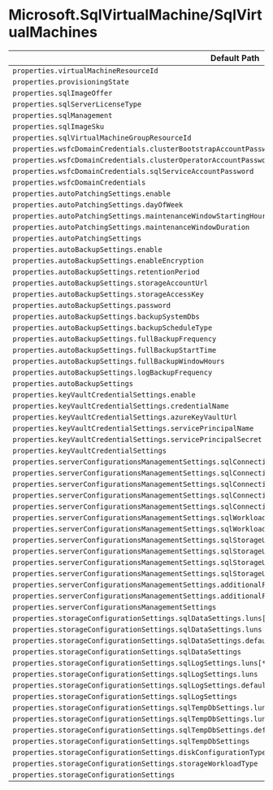# Microsoft.SqlVirtualMachine/SqlVirtualMachines

| Default Path | Alias |
|---|---|
| `properties.virtualMachineResourceId` | `Microsoft.SqlVirtualMachine/SqlVirtualMachines/virtualMachineResourceId` |
| `properties.provisioningState` | `Microsoft.SqlVirtualMachine/SqlVirtualMachines/provisioningState` |
| `properties.sqlImageOffer` | `Microsoft.SqlVirtualMachine/SqlVirtualMachines/sqlImageOffer` |
| `properties.sqlServerLicenseType` | `Microsoft.SqlVirtualMachine/SqlVirtualMachines/sqlServerLicenseType` |
| `properties.sqlManagement` | `Microsoft.SqlVirtualMachine/SqlVirtualMachines/sqlManagement` |
| `properties.sqlImageSku` | `Microsoft.SqlVirtualMachine/SqlVirtualMachines/sqlImageSku` |
| `properties.sqlVirtualMachineGroupResourceId` | `Microsoft.SqlVirtualMachine/SqlVirtualMachines/sqlVirtualMachineGroupResourceId` |
| `properties.wsfcDomainCredentials.clusterBootstrapAccountPassword` | `Microsoft.SqlVirtualMachine/SqlVirtualMachines/wsfcDomainCredentials.clusterBootstrapAccountPassword` |
| `properties.wsfcDomainCredentials.clusterOperatorAccountPassword` | `Microsoft.SqlVirtualMachine/SqlVirtualMachines/wsfcDomainCredentials.clusterOperatorAccountPassword` |
| `properties.wsfcDomainCredentials.sqlServiceAccountPassword` | `Microsoft.SqlVirtualMachine/SqlVirtualMachines/wsfcDomainCredentials.sqlServiceAccountPassword` |
| `properties.wsfcDomainCredentials` | `Microsoft.SqlVirtualMachine/SqlVirtualMachines/wsfcDomainCredentials` |
| `properties.autoPatchingSettings.enable` | `Microsoft.SqlVirtualMachine/SqlVirtualMachines/autoPatchingSettings.enable` |
| `properties.autoPatchingSettings.dayOfWeek` | `Microsoft.SqlVirtualMachine/SqlVirtualMachines/autoPatchingSettings.dayOfWeek` |
| `properties.autoPatchingSettings.maintenanceWindowStartingHour` | `Microsoft.SqlVirtualMachine/SqlVirtualMachines/autoPatchingSettings.maintenanceWindowStartingHour` |
| `properties.autoPatchingSettings.maintenanceWindowDuration` | `Microsoft.SqlVirtualMachine/SqlVirtualMachines/autoPatchingSettings.maintenanceWindowDuration` |
| `properties.autoPatchingSettings` | `Microsoft.SqlVirtualMachine/SqlVirtualMachines/autoPatchingSettings` |
| `properties.autoBackupSettings.enable` | `Microsoft.SqlVirtualMachine/SqlVirtualMachines/autoBackupSettings.enable` |
| `properties.autoBackupSettings.enableEncryption` | `Microsoft.SqlVirtualMachine/SqlVirtualMachines/autoBackupSettings.enableEncryption` |
| `properties.autoBackupSettings.retentionPeriod` | `Microsoft.SqlVirtualMachine/SqlVirtualMachines/autoBackupSettings.retentionPeriod` |
| `properties.autoBackupSettings.storageAccountUrl` | `Microsoft.SqlVirtualMachine/SqlVirtualMachines/autoBackupSettings.storageAccountUrl` |
| `properties.autoBackupSettings.storageAccessKey` | `Microsoft.SqlVirtualMachine/SqlVirtualMachines/autoBackupSettings.storageAccessKey` |
| `properties.autoBackupSettings.password` | `Microsoft.SqlVirtualMachine/SqlVirtualMachines/autoBackupSettings.password` |
| `properties.autoBackupSettings.backupSystemDbs` | `Microsoft.SqlVirtualMachine/SqlVirtualMachines/autoBackupSettings.backupSystemDbs` |
| `properties.autoBackupSettings.backupScheduleType` | `Microsoft.SqlVirtualMachine/SqlVirtualMachines/autoBackupSettings.backupScheduleType` |
| `properties.autoBackupSettings.fullBackupFrequency` | `Microsoft.SqlVirtualMachine/SqlVirtualMachines/autoBackupSettings.fullBackupFrequency` |
| `properties.autoBackupSettings.fullBackupStartTime` | `Microsoft.SqlVirtualMachine/SqlVirtualMachines/autoBackupSettings.fullBackupStartTime` |
| `properties.autoBackupSettings.fullBackupWindowHours` | `Microsoft.SqlVirtualMachine/SqlVirtualMachines/autoBackupSettings.fullBackupWindowHours` |
| `properties.autoBackupSettings.logBackupFrequency` | `Microsoft.SqlVirtualMachine/SqlVirtualMachines/autoBackupSettings.logBackupFrequency` |
| `properties.autoBackupSettings` | `Microsoft.SqlVirtualMachine/SqlVirtualMachines/autoBackupSettings` |
| `properties.keyVaultCredentialSettings.enable` | `Microsoft.SqlVirtualMachine/SqlVirtualMachines/keyVaultCredentialSettings.enable` |
| `properties.keyVaultCredentialSettings.credentialName` | `Microsoft.SqlVirtualMachine/SqlVirtualMachines/keyVaultCredentialSettings.credentialName` |
| `properties.keyVaultCredentialSettings.azureKeyVaultUrl` | `Microsoft.SqlVirtualMachine/SqlVirtualMachines/keyVaultCredentialSettings.azureKeyVaultUrl` |
| `properties.keyVaultCredentialSettings.servicePrincipalName` | `Microsoft.SqlVirtualMachine/SqlVirtualMachines/keyVaultCredentialSettings.servicePrincipalName` |
| `properties.keyVaultCredentialSettings.servicePrincipalSecret` | `Microsoft.SqlVirtualMachine/SqlVirtualMachines/keyVaultCredentialSettings.servicePrincipalSecret` |
| `properties.keyVaultCredentialSettings` | `Microsoft.SqlVirtualMachine/SqlVirtualMachines/keyVaultCredentialSettings` |
| `properties.serverConfigurationsManagementSettings.sqlConnectivityUpdateSettings.connectivityType` | `Microsoft.SqlVirtualMachine/SqlVirtualMachines/serverConfigurationsManagementSettings.sqlConnectivityUpdateSettings.connectivityType` |
| `properties.serverConfigurationsManagementSettings.sqlConnectivityUpdateSettings.port` | `Microsoft.SqlVirtualMachine/SqlVirtualMachines/serverConfigurationsManagementSettings.sqlConnectivityUpdateSettings.port` |
| `properties.serverConfigurationsManagementSettings.sqlConnectivityUpdateSettings.sqlAuthUpdateUserName` | `Microsoft.SqlVirtualMachine/SqlVirtualMachines/serverConfigurationsManagementSettings.sqlConnectivityUpdateSettings.sqlAuthUpdateUserName` |
| `properties.serverConfigurationsManagementSettings.sqlConnectivityUpdateSettings.sqlAuthUpdatePassword` | `Microsoft.SqlVirtualMachine/SqlVirtualMachines/serverConfigurationsManagementSettings.sqlConnectivityUpdateSettings.sqlAuthUpdatePassword` |
| `properties.serverConfigurationsManagementSettings.sqlConnectivityUpdateSettings` | `Microsoft.SqlVirtualMachine/SqlVirtualMachines/serverConfigurationsManagementSettings.sqlConnectivityUpdateSettings` |
| `properties.serverConfigurationsManagementSettings.sqlWorkloadTypeUpdateSettings.sqlWorkloadType` | `Microsoft.SqlVirtualMachine/SqlVirtualMachines/serverConfigurationsManagementSettings.sqlWorkloadTypeUpdateSettings.sqlWorkloadType` |
| `properties.serverConfigurationsManagementSettings.sqlWorkloadTypeUpdateSettings` | `Microsoft.SqlVirtualMachine/SqlVirtualMachines/serverConfigurationsManagementSettings.sqlWorkloadTypeUpdateSettings` |
| `properties.serverConfigurationsManagementSettings.sqlStorageUpdateSettings.diskCount` | `Microsoft.SqlVirtualMachine/SqlVirtualMachines/serverConfigurationsManagementSettings.sqlStorageUpdateSettings.diskCount` |
| `properties.serverConfigurationsManagementSettings.sqlStorageUpdateSettings.startingDeviceId` | `Microsoft.SqlVirtualMachine/SqlVirtualMachines/serverConfigurationsManagementSettings.sqlStorageUpdateSettings.startingDeviceId` |
| `properties.serverConfigurationsManagementSettings.sqlStorageUpdateSettings.diskConfigurationType` | `Microsoft.SqlVirtualMachine/SqlVirtualMachines/serverConfigurationsManagementSettings.sqlStorageUpdateSettings.diskConfigurationType` |
| `properties.serverConfigurationsManagementSettings.sqlStorageUpdateSettings` | `Microsoft.SqlVirtualMachine/SqlVirtualMachines/serverConfigurationsManagementSettings.sqlStorageUpdateSettings` |
| `properties.serverConfigurationsManagementSettings.additionalFeaturesServerConfigurations.isRServicesEnabled` | `Microsoft.SqlVirtualMachine/SqlVirtualMachines/serverConfigurationsManagementSettings.additionalFeaturesServerConfigurations.isRServicesEnabled` |
| `properties.serverConfigurationsManagementSettings.additionalFeaturesServerConfigurations` | `Microsoft.SqlVirtualMachine/SqlVirtualMachines/serverConfigurationsManagementSettings.additionalFeaturesServerConfigurations` |
| `properties.serverConfigurationsManagementSettings` | `Microsoft.SqlVirtualMachine/SqlVirtualMachines/serverConfigurationsManagementSettings` |
| `properties.storageConfigurationSettings.sqlDataSettings.luns[*]` | `Microsoft.SqlVirtualMachine/SqlVirtualMachines/storageConfigurationSettings.sqlDataSettings.luns[*]` |
| `properties.storageConfigurationSettings.sqlDataSettings.luns` | `Microsoft.SqlVirtualMachine/SqlVirtualMachines/storageConfigurationSettings.sqlDataSettings.luns` |
| `properties.storageConfigurationSettings.sqlDataSettings.defaultFilePath` | `Microsoft.SqlVirtualMachine/SqlVirtualMachines/storageConfigurationSettings.sqlDataSettings.defaultFilePath` |
| `properties.storageConfigurationSettings.sqlDataSettings` | `Microsoft.SqlVirtualMachine/SqlVirtualMachines/storageConfigurationSettings.sqlDataSettings` |
| `properties.storageConfigurationSettings.sqlLogSettings.luns[*]` | `Microsoft.SqlVirtualMachine/SqlVirtualMachines/storageConfigurationSettings.sqlLogSettings.luns[*]` |
| `properties.storageConfigurationSettings.sqlLogSettings.luns` | `Microsoft.SqlVirtualMachine/SqlVirtualMachines/storageConfigurationSettings.sqlLogSettings.luns` |
| `properties.storageConfigurationSettings.sqlLogSettings.defaultFilePath` | `Microsoft.SqlVirtualMachine/SqlVirtualMachines/storageConfigurationSettings.sqlLogSettings.defaultFilePath` |
| `properties.storageConfigurationSettings.sqlLogSettings` | `Microsoft.SqlVirtualMachine/SqlVirtualMachines/storageConfigurationSettings.sqlLogSettings` |
| `properties.storageConfigurationSettings.sqlTempDbSettings.luns[*]` | `Microsoft.SqlVirtualMachine/SqlVirtualMachines/storageConfigurationSettings.sqlTempDbSettings.luns[*]` |
| `properties.storageConfigurationSettings.sqlTempDbSettings.luns` | `Microsoft.SqlVirtualMachine/SqlVirtualMachines/storageConfigurationSettings.sqlTempDbSettings.luns` |
| `properties.storageConfigurationSettings.sqlTempDbSettings.defaultFilePath` | `Microsoft.SqlVirtualMachine/SqlVirtualMachines/storageConfigurationSettings.sqlTempDbSettings.defaultFilePath` |
| `properties.storageConfigurationSettings.sqlTempDbSettings` | `Microsoft.SqlVirtualMachine/SqlVirtualMachines/storageConfigurationSettings.sqlTempDbSettings` |
| `properties.storageConfigurationSettings.diskConfigurationType` | `Microsoft.SqlVirtualMachine/SqlVirtualMachines/storageConfigurationSettings.diskConfigurationType` |
| `properties.storageConfigurationSettings.storageWorkloadType` | `Microsoft.SqlVirtualMachine/SqlVirtualMachines/storageConfigurationSettings.storageWorkloadType` |
| `properties.storageConfigurationSettings` | `Microsoft.SqlVirtualMachine/SqlVirtualMachines/storageConfigurationSettings` |

